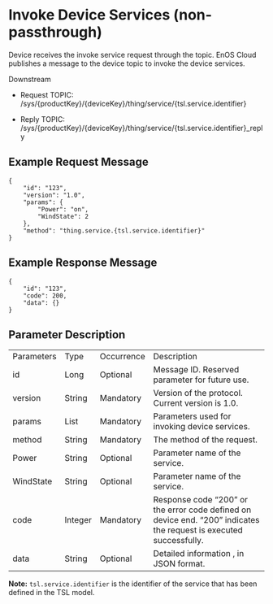 # Invoke Device Services (non-passthrough)

Device receives the invoke service request through the topic. EnOS Cloud
publishes a message to the device topic to invoke the device services.

Downstream
- Request TOPIC: /sys/{productKey}/{deviceKey}/thing/service/{tsl.service.identifier}

- Reply TOPIC: /sys/{productKey}/{deviceKey}/thing/service/{tsl.service.identifier}_reply

## Example Request Message

```
{
	"id": "123",
	"version": "1.0",
	"params": {
		"Power": "on",
		"WindState": 2
	},
	"method": "thing.service.{tsl.service.identifier}"
}

```

## Example Response Message

```
{
	"id": "123",
	"code": 200,
	"data": {}
}
```

## Parameter Description​

<table>
  <tr>
    <td>Parameters</td>
    <td>Type​</td>
    <td>Occurrence </td>
    <td>Description</td>
  </tr>
  <tr>
    <td>id</td>
    <td>Long</td>
    <td>Optional </td>
    <td>Message ID. Reserved parameter for future use.</td>
  </tr>
  <tr>
    <td>version</td>
    <td>String</td>
    <td>Mandatory </td>
    <td>Version of the protocol. Current version is 1.0. </td>
  </tr>
  <tr>
    <td>params</td>
    <td>List</td>
    <td>Mandatory </td>
    <td>Parameters used for invoking device services. </td>
  </tr>
  <tr>
    <td>method</td>
    <td>String</td>
    <td>Mandatory</td>
    <td>The method of the request. </td>
  </tr>
  <tr>
    <td>Power</td>
    <td>String</td>
    <td>Optional </td>
    <td>Parameter   name of the service.​</td>
  </tr>
  <tr>
    <td>WindState</td>
    <td>String</td>
    <td>Optional </td>
    <td>Parameter   name of the service.​</td>
  </tr>
  <tr>
    <td>code</td>
    <td>Integer</td>
    <td>Mandatory </td>
    <td>Response code &ldquo;200&rdquo; or the error code defined on device end. &ldquo;200&rdquo; indicates the request is executed successfully.</td>
  </tr>
  <tr>
    <td>data</td>
    <td>String</td>
    <td>Optional </td>
    <td>Detailed information , in JSON format. </td>
  </tr>
</table>

**Note:** ``tsl.service.identifier`` is the identifier of the service that
has been defined in the TSL model.
